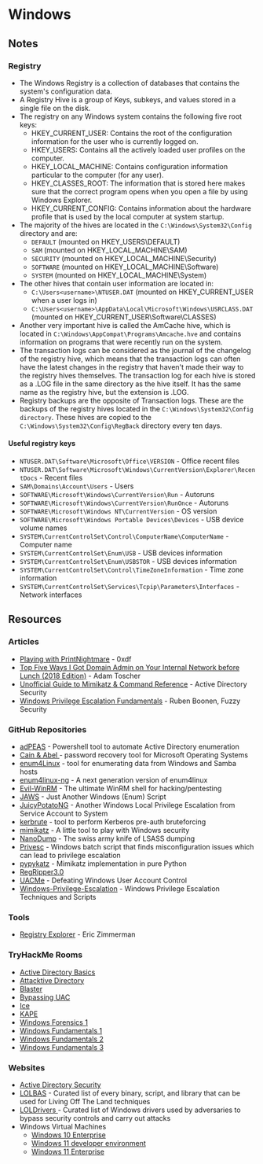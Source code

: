 # Windows

## Notes

### Registry

* The Windows Registry is a collection of databases that contains the system's configuration data.
* A Registry Hive is a group of Keys, subkeys, and values stored in a single file on the disk.
* The registry on any Windows system contains the following five root keys:
  * HKEY\_CURRENT\_USER: Contains the root of the configuration information for the user who is currently logged on.
  * HKEY\_USERS: Contains all the actively loaded user profiles on the computer.
  * HKEY\_LOCAL\_MACHINE: Contains configuration information particular to the computer (for any user).
  * HKEY\_CLASSES\_ROOT: The information that is stored here makes sure that the correct program opens when you open a file by using Windows Explorer.
  * HKEY\_CURRENT\_CONFIG: Contains information about the hardware profile that is used by the local computer at system startup.
* The majority of the hives are located in the `C:\Windows\System32\Config` directory and are:
  * `DEFAULT` (mounted on HKEY\_USERS\DEFAULT)
  * `SAM` (mounted on HKEY\_LOCAL\_MACHINE\SAM)
  * `SECURITY` (mounted on HKEY\_LOCAL\_MACHINE\Security)
  * `SOFTWARE` (mounted on HKEY\_LOCAL\_MACHINE\Software)
  * `SYSTEM` (mounted on HKEY\_LOCAL\_MACHINE\System)
* The other hives that contain user information are located in:
  * `C:\Users<username>\NTUSER.DAT` (mounted on HKEY\_CURRENT\_USER when a user logs in)
  * `C:\Users<username>\AppData\Local\Microsoft\Windows\USRCLASS.DAT` (mounted on HKEY\_CURRENT\_USER\Software\CLASSES)
* Another very important hive is called the AmCache hive, which is located in `C:\Windows\AppCompat\Programs\Amcache.hve` and contains information on programs that were recently run on the system.
* The transaction logs can be considered as the journal of the changelog of the registry hive, which means that the transaction logs can often have the latest changes in the registry that haven't made their way to the registry hives themselves. The transaction log for each hive is stored as a .LOG file in the same directory as the hive itself. It has the same name as the registry hive, but the extension is .LOG.
* Registry backups are the opposite of Transaction logs. These are the backups of the registry hives located in the `C:\Windows\System32\Config directory`. These hives are copied to the `C:\Windows\System32\Config\RegBack` directory every ten days.

#### Useful registry keys

* `NTUSER.DAT\Software\Microsoft\Office\VERSION` - Office recent files
* `NTUSER.DAT\Software\Microsoft\Windows\CurrentVersion\Explorer\RecentDocs` - Recent files
* `SAM\Domains\Account\Users` - Users
* `SOFTWARE\Microsoft\Windows\CurrentVersion\Run` - Autoruns
* `SOFTWARE\Microsoft\Windows\CurrentVersion\RunOnce` - Autoruns
* `SOFTWARE\Microsoft\Windows NT\CurrentVersion` - OS version
* `SOFTWARE\Microsoft\Windows Portable Devices\Devices` - USB device volume names
* `SYSTEM\CurrentControlSet\Control\ComputerName\ComputerName` - Computer name
* `SYSTEM\CurrentControlSet\Enum\USB` - USB devices information
* `SYSTEM\CurrentControlSet\Enum\USBSTOR` - USB devices information
* `SYSTEM\CurrentControlSet\Control\TimeZoneInformation` - Time zone information
* `SYSTEM\CurrentControlSet\Services\Tcpip\Parameters\Interfaces` - Network interfaces

## Resources

### Articles

* [Playing with PrintNightmare](https://0xdf.gitlab.io/2021/07/08/playing-with-printnightmare.html) - 0xdf
* [Top Five Ways I Got Domain Admin on Your Internal Network before Lunch (2018 Edition)](https://adam-toscher.medium.com/top-five-ways-i-got-domain-admin-on-your-internal-network-before-lunch-2018-edition-82259ab73aaa) - Adam Toscher
* [Unofficial Guide to Mimikatz & Command Reference](https://adsecurity.org/?page_id=1821) - Active Directory Security
* [Windows Privilege Escalation Fundamentals](https://fuzzysecurity.com/tutorials/16.html) - Ruben Boonen, Fuzzy Security

### GitHub Repositories

* [adPEAS](https://github.com/61106960/adPEAS) - Powershell tool to automate Active Directory enumeration
* [Cain & Abel ](https://github.com/xchwarze/Cain)- password recovery tool for Microsoft Operating Systems
* [enum4Linux](https://github.com/CiscoCXSecurity/enum4linux) - tool for enumerating data from Windows and Samba hosts
* [enum4linux-ng](https://github.com/cddmp/enum4linux-ng) - A next generation version of enum4linux
* [Evil-WinRM](https://github.com/Hackplayers/evil-winrm) - The ultimate WinRM shell for hacking/pentesting
* [JAWS](https://github.com/411Hall/JAWS) - Just Another Windows (Enum) Script
* [JuicyPotatoNG](https://github.com/antonioCoco/JuicyPotatoNG) - Another Windows Local Privilege Escalation from Service Account to System
* [kerbrute](https://github.com/ropnop/kerbrute) - tool to perform Kerberos pre-auth bruteforcing
* [mimikatz](https://github.com/gentilkiwi/mimikatz) - A little tool to play with Windows security
* [NanoDump](https://github.com/fortra/nanodump) - The swiss army knife of LSASS dumping
* [Privesc](https://github.com/enjoiz/Privesc) - Windows batch script that finds misconfiguration issues which can lead to privilege escalation
* [pypykatz](https://github.com/skelsec/pypykatz) - Mimikatz implementation in pure Python
* [RegRipper3.0](https://github.com/keydet89/RegRipper3.0)
* [UACMe](https://github.com/hfiref0x/UACME) - Defeating Windows User Account Control
* [Windows-Privilege-Escalation](https://github.com/frizb/Windows-Privilege-Escalation) - Windows Privilege Escalation Techniques and Scripts

### Tools

* [Registry Explorer](https://ericzimmerman.github.io/#!index.md) - Eric Zimmerman

### TryHackMe Rooms

* [Active Directory Basics](https://tryhackme.com/r/room/winadbasics)
* [Attacktive Directory](https://tryhackme.com/r/room/attacktivedirectory)
* [Blaster](https://tryhackme.com/r/room/blaster)
* [Bypassing UAC](https://tryhackme.com/r/room/bypassinguac)
* [Ice](https://tryhackme.com/r/room/ice)
* [KAPE](https://tryhackme.com/r/room/kape)
* [Windows Forensics 1](https://tryhackme.com/r/room/windowsforensics1)
* [Windows Fundamentals 1](https://tryhackme.com/jr/windowsfundamentals1xbx)
* [Windows Fundamentals 2](https://tryhackme.com/r/room/windowsfundamentals2x0x)
* [Windows Fundamentals 3](https://tryhackme.com/r/room/windowsfundamentals3xzx)

### Websites

* [Active Directory Security](https://adsecurity.org/)
* [LOLBAS](https://lolbas-project.github.io) - Curated list of every binary, script, and library that can be used for Living Off The Land techniques
* [LOLDrivers ](https://www.loldrivers.io/)- Curated list of Windows drivers used by adversaries to bypass security controls and carry out attacks
* Windows Virtual Machines
  * [Windows 10 Enterprise](https://www.microsoft.com/en-us/evalcenter/evaluate-windows-10-enterprise)
  * [Windows 11 developer environment](https://developer.microsoft.com/en-us/windows/downloads/virtual-machines/)
  * [Windows 11 Enterprise](https://www.microsoft.com/en-us/evalcenter/evaluate-windows-11-enterprise)
